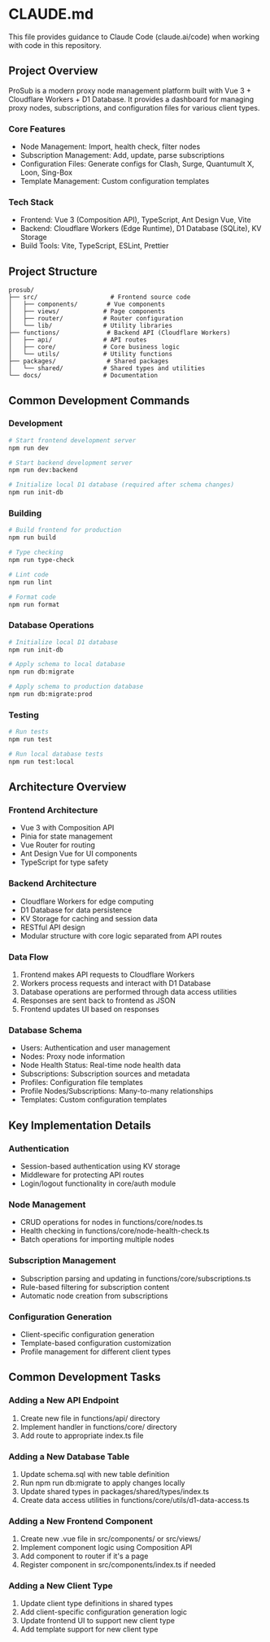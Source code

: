 # CLAUDE.md

This file provides guidance to Claude Code (claude.ai/code) when working with code in this repository.

## Project Overview

ProSub is a modern proxy node management platform built with Vue 3 + Cloudflare Workers + D1 Database. It provides a dashboard for managing proxy nodes, subscriptions, and configuration files for various client types.

### Core Features
- Node Management: Import, health check, filter nodes
- Subscription Management: Add, update, parse subscriptions
- Configuration Files: Generate configs for Clash, Surge, Quantumult X, Loon, Sing-Box
- Template Management: Custom configuration templates

### Tech Stack
- Frontend: Vue 3 (Composition API), TypeScript, Ant Design Vue, Vite
- Backend: Cloudflare Workers (Edge Runtime), D1 Database (SQLite), KV Storage
- Build Tools: Vite, TypeScript, ESLint, Prettier

## Project Structure
```
prosub/
├── src/                    # Frontend source code
│   ├── components/        # Vue components
│   ├── views/            # Page components
│   ├── router/           # Router configuration
│   └── lib/              # Utility libraries
├── functions/             # Backend API (Cloudflare Workers)
│   ├── api/              # API routes
│   ├── core/             # Core business logic
│   └── utils/            # Utility functions
├── packages/              # Shared packages
│   └── shared/           # Shared types and utilities
└── docs/                 # Documentation
```

## Common Development Commands

### Development
```bash
# Start frontend development server
npm run dev

# Start backend development server
npm run dev:backend

# Initialize local D1 database (required after schema changes)
npm run init-db
```

### Building
```bash
# Build frontend for production
npm run build

# Type checking
npm run type-check

# Lint code
npm run lint

# Format code
npm run format
```

### Database Operations
```bash
# Initialize local D1 database
npm run init-db

# Apply schema to local database
npm run db:migrate

# Apply schema to production database
npm run db:migrate:prod
```

### Testing
```bash
# Run tests
npm run test

# Run local database tests
npm run test:local
```

## Architecture Overview

### Frontend Architecture
- Vue 3 with Composition API
- Pinia for state management
- Vue Router for routing
- Ant Design Vue for UI components
- TypeScript for type safety

### Backend Architecture
- Cloudflare Workers for edge computing
- D1 Database for data persistence
- KV Storage for caching and session data
- RESTful API design
- Modular structure with core logic separated from API routes

### Data Flow
1. Frontend makes API requests to Cloudflare Workers
2. Workers process requests and interact with D1 Database
3. Database operations are performed through data access utilities
4. Responses are sent back to frontend as JSON
5. Frontend updates UI based on responses

### Database Schema
- Users: Authentication and user management
- Nodes: Proxy node information
- Node Health Status: Real-time node health data
- Subscriptions: Subscription sources and metadata
- Profiles: Configuration file templates
- Profile Nodes/Subscriptions: Many-to-many relationships
- Templates: Custom configuration templates

## Key Implementation Details

### Authentication
- Session-based authentication using KV storage
- Middleware for protecting API routes
- Login/logout functionality in core/auth module

### Node Management
- CRUD operations for nodes in functions/core/nodes.ts
- Health checking in functions/core/node-health-check.ts
- Batch operations for importing multiple nodes

### Subscription Management
- Subscription parsing and updating in functions/core/subscriptions.ts
- Rule-based filtering for subscription content
- Automatic node creation from subscriptions

### Configuration Generation
- Client-specific configuration generation
- Template-based configuration customization
- Profile management for different client types

## Common Development Tasks

### Adding a New API Endpoint
1. Create new file in functions/api/ directory
2. Implement handler in functions/core/ directory
3. Add route to appropriate index.ts file

### Adding a New Database Table
1. Update schema.sql with new table definition
2. Run npm run db:migrate to apply changes locally
3. Update shared types in packages/shared/types/index.ts
4. Create data access utilities in functions/core/utils/d1-data-access.ts

### Adding a New Frontend Component
1. Create new .vue file in src/components/ or src/views/
2. Implement component logic using Composition API
3. Add component to router if it's a page
4. Register component in src/components/index.ts if needed

### Adding a New Client Type
1. Update client type definitions in shared types
2. Add client-specific configuration generation logic
3. Update frontend UI to support new client type
4. Add template support for new client type